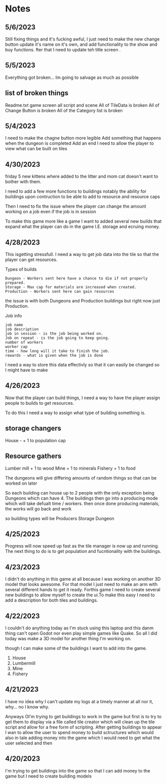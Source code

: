 # Notes

## 5/6/2023

Still fixing things and it's fucking awful, I just need to make the new change button update it's name on it's own, and add functionality to the show and buy functions. fter that I need to update teh title screen .

## 5/5/2023

Everything got broken...
Im going to salvage as much as possible

## list of broken things

Readme.txt
game screen all script and scene
All of TileData is broken
All of Change Button is broken
All of the Category list is broken

## 5/4/2023

I need to make the chagne button more legible
Add something that happens when the dungeon is completed
Add an end
I need to allow the player to view what can be built on tiles

## 4/30/2023

friday 5 new kittens where added to the litter and mom cat doesn't want to 
bother with them.

I need to add a few more functions to buildings notably the  ability for 
buildings upon contruction to be able to add to resource and resource caps

Then I need to fix the issue where the player can change the amount working on a
job even if the job is in session

To make this game more like a game I want to added several new builds that 
expand what the player can do in the game I.E. storage and ecruing money.

## 4/28/2023

This isgetting stressfull. I need a way to get job data into the tile so that
the player can get resources.

Types of builds

	Dungeon - Workers sent here have a chance to die if not properly prepared.
	Storage - Max cap for materials are increased when created.
	Production - Workers sent here can gain resources

the issue is with both Dungeons and Production buildings but right now just
Production.

Job info

	job name
	job description
	job in session - is the job being worked on.
	Job on repeat - is the job going to keep going.
	number of workers
	worker cap
	time - how long will it take to finish the job.
	rewards - what is given when the job is done

I need a way to store this data effectivly so that it can easily be changed so
I might have to make 


## 4/26/2023

Now that the player can build things, I need a way to have the player assign 
people to builds to get
resources.

To do this I need a way to assign what type of building something is.

storage changers
---
House - + 1 to population cap

Resource gathers
---
Lumber mill + 1 to wood
Mine + 1 to minerals
Fishery + 1 to food

The dungeons will give differing amounts of random things so that can be worked
on later

So each building can house up to 2 people with the only exception being Dungeons
which can have 4. The buildings then go into a producing mode which will take 
defualt time / workers. then once done producing materials, the works will go 
back and work

so building types will be
Producers
Storage
Dungeon


## 4/25/2023

Progress will now speed up fast as the tile manager is now up and running. 
The next thing to do is to get population and fucntionality with the buildings.


## 4/23/2023

I didn't do anything in this game at all because I was working on another 3D 
model that looks awesome. For that model I just need to make an arm with several
different hands to get it ready. Forthis game I need to create several new 
buildings to allow myself to create the ui.To make this easy I need to add a 
description for both tiles and buildings.

## 4/22/2023

I couldn't do anything today as I'm stuck using this laptop and this danm thing
can't open Godot nor even play simple games like Quake.
So all I did today was make a 3D model for another thing I'm working on.

though I can make some of the buildings I want to add into the game.

1. House
2. Lumbermill
3. Mine
4. Fishery

## 4/21/2023

I have no idea why I can't update my logs at a timely manner at all nor it,
why... no I know why.

Anyways OI'm trying to get buildings to work in the game but first is to try to
get them to display via a file called tile creator which will clean up the tile
script and allow for a free form of scripting. After getting buildings to appear
I wan to allow the user to spend money to build sctructures which would also in
tale adding money into the game which I would need to get what the user selected
and then 

## 4/20/2023

I'm trying to get buildings into the game so that I can add money to the game 
but I need to create building models
